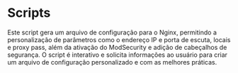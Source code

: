 # Scripts

Este script gera um arquivo de configuração para o Nginx, permitindo a personalização de parâmetros como o endereço IP e porta de escuta, locais e proxy pass, além da ativação do ModSecurity e adição de cabeçalhos de segurança. O script é interativo e solicita informações ao usuário para criar um arquivo de configuração personalizado e com as melhores práticas.
